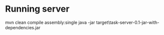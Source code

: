 Running server
==
mvn clean compile assembly:single
java -jar target\task-server-0.1-jar-with-dependencies.jar <port>